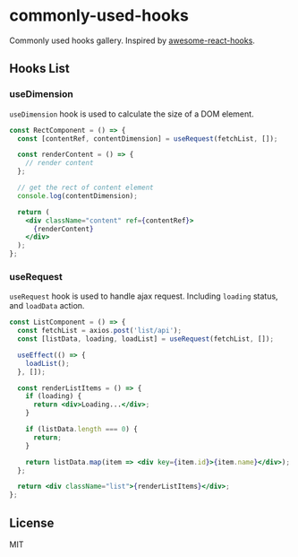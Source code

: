 # commonly-used-hooks

Commonly used hooks gallery. Inspired by [awesome-react-hooks](https://github.com/rehooks/awesome-react-hooks).

## Hooks List

### useDimension

`useDimension` hook is used to calculate the size of a DOM element.

```jsx
const RectComponent = () => {
  const [contentRef, contentDimension] = useRequest(fetchList, []);

  const renderContent = () => {
    // render content
  };

  // get the rect of content element
  console.log(contentDimension);

  return (
    <div className="content" ref={contentRef}>
      {renderContent}
    </div>
  );
};
```

### useRequest

`useRequest` hook is used to handle ajax request.
Including `loading` status, and `loadData` action.

```jsx
const ListComponent = () => {
  const fetchList = axios.post('list/api');
  const [listData, loading, loadList] = useRequest(fetchList, []);

  useEffect(() => {
    loadList();
  }, []);

  const renderListItems = () => {
    if (loading) {
      return <div>Loading...</div>;
    }

    if (listData.length === 0) {
      return;
    }

    return listData.map(item => <div key={item.id}>{item.name}</div>);
  };

  return <div className="list">{renderListItems}</div>;
};
```

## License

MIT
